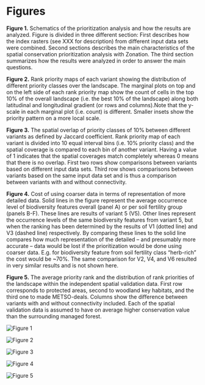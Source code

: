# Figures

__Figure 1.__ Schematics of the prioritization analysis and how the results are analyzed. Figure is divided in three different section: First describes how the index rasters (see XXX for description) from different input data sets were combined. Second sections describes the main characteristics of the spatial conservation prioritization analysis with Zonation. The third section summarizes how the results were analyzed in order to answer the main questions.

__Figure 2.__ Rank priority maps of each variant showing the distribution of different priority classes over the landscape. The marginal plots on top and on the left side of each rank priority map show the count of cells in the top 10% of the overall landscape (i.e. the best 10% of the landscape) along both latitudinal and longitudinal gradient (or rows and columns).Note that the y-scale in each marginal plot (i.e. count) is different. Smaller insets show the priority pattern on a more local scale.

__Figure 3.__ The spatial overlap of priority classes of 10% between different variants as defined by Jaccard coefficient. Rank priority map of each variant is divided into 10 equal interval bins (i.e. 10% priority class) and the spatial coverage is compared to each bin of another variant. Having a value of 1 indicates that the spatial coverages match completely whereas 0 means that there is no overlap. First two rows show comparisons between variants based on different input data sets. Third row shows comparisons between variants based on the same input data set and is thus a comparison between  variants with and without connectivity.

__Figure 4.__ Cost of using coarser data in terms of representation of more detailed data. Solid lines in the figure represent the average occurrence level of biodiversity features overall (panel A) or per soil fertility group (panels B-F). These lines are results of variant 5 (V5). Other lines represent the occurrence levels of the same biodiversity features from variant 5, but when the ranking has been determined by the results of V1 (dotted line) and V3 (dashed line) respectively. By comparing these lines to the solid line compares how much representation of the detailed – and presumably more accurate – data would be lost if the prioritization would be done using coarser data. E.g. for biodiversity feature from soil fertility class “herb-rich” the cost would be ~70%. The same comparison for V2, V4, and V6 resulted in very similar results and is not shown here.

__Figure 5.__ The average priority rank and the distribution of rank priorities of the landscape within the independent spatial validation data. First row corresponds to protected areas, second to woodland key habitats, and the third one to made METSO-deals. Columns show the difference between variants with and without connectivity included. Each of the spatial validation data is assumed to have on average higher conservation value than the surrounding managed forest.

![Figure 1](figs/Figure1/Fig1_v1.png)

![Figure 2](figs/Figure2/Fig2.png)

![Figure 3](figs/Figure3/Fig3.png)

![Figure 4](figs/Figure4/Fig4.png)

![Figure 5](figs/Figure5/Fig5_combined.png)
